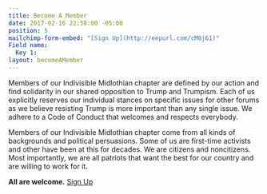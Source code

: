 ```yaml
---
title: Become A Member
date: 2017-02-16 22:58:00 -05:00
position: 5
mailchimp-form-embed: "[Sign Up](http://eepurl.com/cM0j61)"
Field name:
  Key 1: 
layout: becomeAMember
---
```


Members of our Indivisible Midlothian chapter are defined by our action and find solidarity in our shared opposition to Trump and Trumpism. Each of us explicitly reserves our individual stances on specific issues for other forums as we believe resisting Trump is more important than any single issue. We adhere to a Code of Conduct that welcomes and respects everybody.

Members of our Indivisible Midlothian chapter come from all kinds of backgrounds and political persuasions. Some of us are first-time activists and other have been at this for decades. We are citizens and noncitizens. Most importantly, we are all patriots that want the best for our country and are willing to work for it.

**All are welcome.**
[Sign Up](http://eepurl.com/cM0j61)
